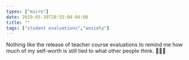```yaml
---
types: ["micro"]
date: 2019-05-30T20:55:04-04:00
title: ""
tags: ["student evaluations","anxiety"]
---
```

Nothing like the release of teacher course evaluations to remind me how much of my self-worth is still tied to what other people think. 😬😬😬
